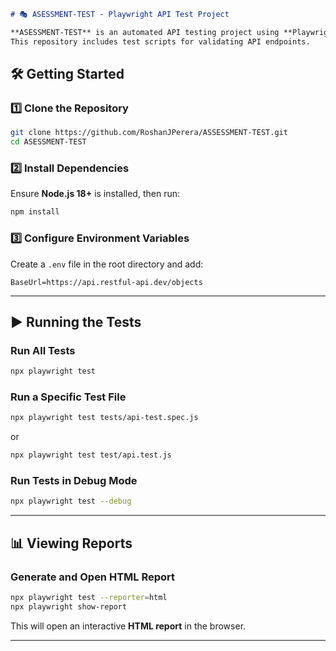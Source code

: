 ```md
# 🎭 ASESSMENT-TEST - Playwright API Test Project  

**ASESSMENT-TEST** is an automated API testing project using **Playwright**.  
This repository includes test scripts for validating API endpoints.

```

## 🛠️ Getting Started  

### 1️⃣ Clone the Repository
```sh
git clone https://github.com/RoshanJPerera/ASSESSMENT-TEST.git
cd ASESSMENT-TEST
```

### 2️⃣ Install Dependencies  
Ensure **Node.js 18+** is installed, then run:  
```sh
npm install
```

### 3️⃣ Configure Environment Variables  
Create a `.env` file in the root directory and add:  
```
BaseUrl=https://api.restful-api.dev/objects
```

---

## ▶️ Running the Tests  

### **Run All Tests**  
```sh
npx playwright test
```

### **Run a Specific Test File**  
```sh
npx playwright test tests/api-test.spec.js
```
or
```sh
npx playwright test test/api.test.js
```
### **Run Tests in Debug Mode**  
```sh
npx playwright test --debug
```

---

## 📊 Viewing Reports  

### **Generate and Open HTML Report**  
```sh
npx playwright test --reporter=html
npx playwright show-report
```
This will open an interactive **HTML report** in the browser.

---

